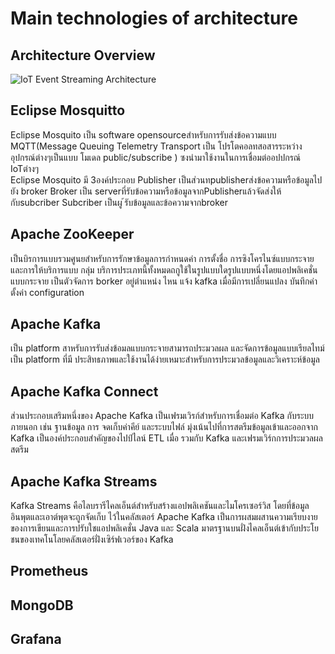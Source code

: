 # Main technologies of architecture

## Architecture Overview

![IoT Event Streaming Architecture](https://miro.medium.com/v2/resize:fit:2000/format:webp/1*IUaBLlbVKgmsjbjqzew0ZQ.png)

## Eclipse Mosquitto
Eclipse Mosquito เป็น software opensourceสำหรับการรับส่งข้อความแบบ MQTT(Message Queuing Telemetry Transport เป็น
 โปรโตคอลทสอสารระหว่างอุปกรณ์ต่างๆเป็นแบบ โมเดล public/subscribe ) ซงนำมาใช้งานในการเชื่อมต่ออปปกรณ์ IoTต่างๆ  
Eclipse Mosquito มี 3องค์ประกอบ 
Publisher เป็นส่วนทpublisherส่งข้อความหรือข้อมูลไปยัง broker 
Broker เป็น serverที่รับข้อความหรือข้อมูลจากPublisherแล้วจัดส่งให้กับsubcriber 
Subcriber เป็นผู ้รับข้อมูลและข้อความจากbroker 


## Apache ZooKeeper
เป็นบิรการแบบรวมศูนยสำหรับการรักษาข้อมูลการกำหนดค่า การตั้งชื่อ การซิงโครไนซ์แบบกระจาย และการให้บริการแบบ
 กลุ่ม บริการประเภทนี้ทั้งหมดถกูใช้ในรูปแบบใดรูปแบบหนึ่งโดยแอปพลิเคชั่นแบบกระจาย เป็นตัวจัดการ borker อยู่ตำแหน่ง
 ไหน แจ้ง kafka เมื่อมีการเปลี่ยนแปลง บันทึกค่าตั้งค่า configuration  


## Apache Kafka
เป็น platform สาหรับการรับส่งข้อมลแบบกระจายสามารถประมวลผล และจัดการข้อมูลแบบเรียลไทม์เป็น platform ที่มี
 ประสิทธภาพและใช้งานได้ง่ายเหมาะสำหรับการประมวลข้อมูลและวิเคราะห์ข้อมูล 


## Apache Kafka Connect
ส่วนประกอบเสริมหนึ่งของ Apache Kafka เป็นเฟรมเวิรก์สำหรับการเชื่อมต่อ Kafka กับระบบภายนอก เช่น ฐานข้อมูล การ
 จดเก็บค่าคีย์ และระบบไฟล์ มุ่งเน้นไปที่การสตรีมข้อมูลเข้าและออกจาก Kafka เป็นองค์ประกอบสำคัญของไปป์ไลน์ ETL เมื่อ
 รวมกับ Kafka และเฟรมเวิร์กการประมวลผลสตรีม 


## Apache Kafka Streams
Kafka Streams คือไลบรารีไคลเอ็นต์สำหรับสร้างแอปพลิเคชันและไมโครเซอร์วิส โดยที่ข้อมูลอินพุตและเอาต์พุตจะถูกจัดเก็บ
 ไว้ในคลัสเตอร์ Apache Kafka เป็นการผสมผสานความเรียบงายของการเขียนและการปรับใชแอปพลิเคชั่น Java และ Scala 
มาตรฐานบนฝั่งไคลเอ็นต์เข้ากับประโยชนของเทคโนโลยคลัสเตอร์ฝั่งเซิร์ฟเวอร์ของ Kafka 


## Prometheus



## MongoDB



## Grafana


